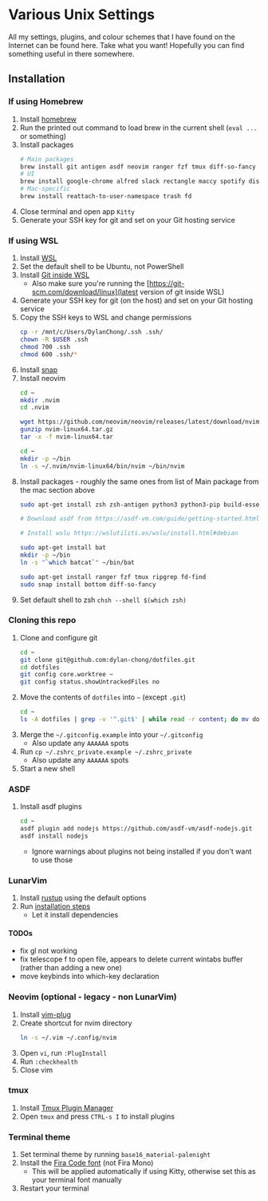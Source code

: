 # Various Unix Settings

All my settings, plugins, and colour schemes that I have found on the Internet
can be found here. Take what you want! Hopefully you can find something useful
in there somewhere.

## Installation

### If using Homebrew

1. Install [homebrew](https://brew.sh)
1. Run the printed out command to load brew in the current shell (`eval ...` or
   something)
1. Install packages
    ```bash
    # Main packages
    brew install git antigen asdf neovim ranger fzf tmux diff-so-fancy bat ripgrep entr bottom
    # UI
    brew install google-chrome alfred slack rectangle maccy spotify discord
    # Mac-specific
    brew install reattach-to-user-namespace trash fd
    ```
1. Close terminal and open app `Kitty`
1. Generate your SSH key for git and set on your Git hosting service

### If using WSL

1. Install [WSL](https://ubuntu.com/tutorials/install-ubuntu-on-wsl2-on-windows-11-with-gui-support#1-overview>)
1. Set the default shell to be Ubuntu, not PowerShell
1. Install [Git inside WSL](https://learn.microsoft.com/en-us/windows/wsl/tutorials/wsl-git)
    - Also make sure you're running the [https://git-scm.com/download/linux](latest version of git inside WSL) 
1. Generate your SSH key for git (on the host) and set on your Git hosting service
1. Copy the SSH keys to WSL and change permissions
    ```bash
    cp -r /mnt/c/Users/DylanChong/.ssh .ssh/
    chown -R $USER .ssh
    chmod 700 .ssh
    chmod 600 .ssh/*
    ```
1. Install [snap](https://snapcraft.io/docs/installing-snapd)
1. Install neovim
    ```bash
    cd ~
    mkdir .nvim
    cd .nvim

    wget https://github.com/neovim/neovim/releases/latest/download/nvim-linux64.tar.gz
    gunzip nvim-linux64.tar.gz
    tar -x -f nvim-linux64.tar

    cd ~
    mkdir -p ~/bin
    ln -s ~/.nvim/nvim-linux64/bin/nvim ~/bin/nvim
    ```
1. Install packages - roughly the same ones from list of Main package from the mac section above
    ```bash
    sudo apt-get install zsh zsh-antigen python3 python3-pip build-essential

    # Download asdf from https://asdf-vm.com/guide/getting-started.html#_2-download-asdf

    # Install wslu https://wslutiliti.es/wslu/install.html#debian

    sudo apt-get install bat
    mkdir -p ~/bin
    ln -s "`which batcat`" ~/bin/bat

    sudo apt-get install ranger fzf tmux ripgrep fd-find
    sudo snap install bottom diff-so-fancy
    ```
1. Set default shell to zsh `chsh --shell $(which zsh)`

### Cloning this repo

1. Clone and configure git
    ```bash
    cd ~
    git clone git@github.com:dylan-chong/dotfiles.git
    cd dotfiles
    git config core.worktree ~
    git config status.showUntrackedFiles no
    ```
1. Move the contents of `dotfiles` into `~` (except `.git`)
    ```bash
    cd ~
    ls -A dotfiles | grep -v '^.git$' | while read -r content; do mv dotfiles/"$content" -t ~; done
    ```
1. Merge the `~/.gitconfig.example` into your `~/.gitconfig`
    - Also update any `AAAAAA` spots
1. Run `cp ~/.zshrc_private.example ~/.zshrc_private`
    - Also update any `AAAAAA` spots
1. Start a new shell

### ASDF

1. Install asdf plugins
    ```bash
    cd ~
    asdf plugin add nodejs https://github.com/asdf-vm/asdf-nodejs.git
    asdf install nodejs
    ```
    - Ignore warnings about plugins not being installed if you don't want to use those

### LunarVim

1. Install [rustup](https://www.rust-lang.org/tools/install) using the default options
1. Run [installation steps](https://www.lunarvim.org/docs/installation)
    - Let it install dependencies

#### TODOs

- fix gl not working
- fix telescope <space>f to open file, appears to delete current wintabs buffer (rather than adding a new one)
- move keybinds into which-key declaration

### Neovim (optional - legacy - non LunarVim)

1. Install [vim-plug](https://github.com/junegunn/vim-plug#neovim)
1. Create shortcut for nvim directory
    ```bash
    ln -s ~/.vim ~/.config/nvim
    ```
1. Open `vi`, run `:PlugInstall`
1. Run `:checkhealth`
1. Close vim

### tmux

1. Install [Tmux Plugin Manager](https://github.com/tmux-plugins/tpm#installation)
1. Open `tmux` and press `CTRL-s I` to install plugins

### Terminal theme

1. Set terminal theme by running `base16_material-palenight`
1. Install the [Fira Code font](https://www.nerdfonts.com/font-downloads) (not Fira Mono)
    - This will be applied automatically if using Kitty, otherwise set this as your terminal font manually
1. Restart your terminal
